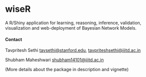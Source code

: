 # wiseR
A R/Shiny application for learning, reasoning, inference, validation, visualization and web-deployment of Bayesian Network Models. 

#### Contact 

Tavpritesh Sethi <tavsethi@stanford.edu>, <tavpriteshsethi@iiitd.ac.in>

Shubham Maheshwari <shubham14101@iiitd.ac.in>

(More details about the package in description and vignette) 
